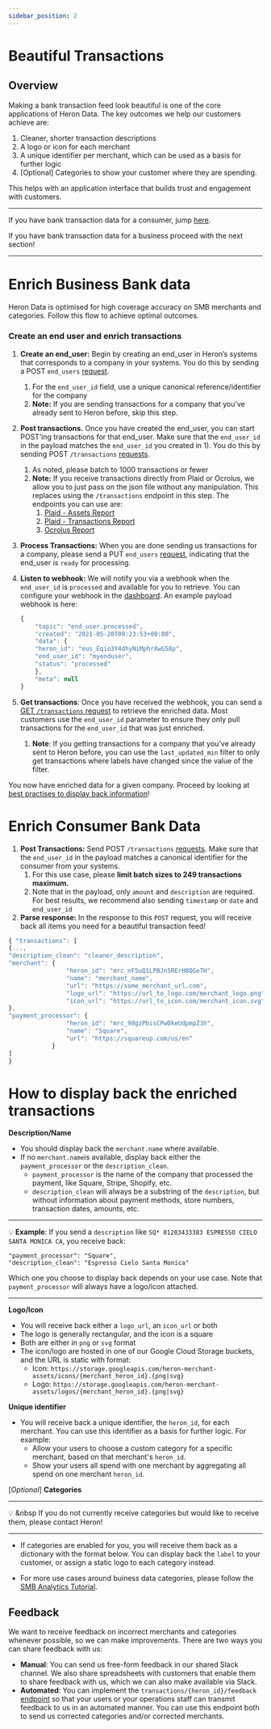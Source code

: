 ```yaml
---
sidebar_position: 2
---
```

# Beautiful Transactions

## Overview

Making a bank transaction feed look beautiful is one of the core applications of Heron Data. The key outcomes we help our customers achieve are:

1. Cleaner, shorter transaction descriptions
2. A logo or icon for each merchant
3. A unique identifier per merchant, which can be used as a basis for further logic
4. [Optional] Categories to show your customer where they are spending.

This helps with an application interface that builds trust and engagement with customers.

---

If you have bank transaction data for a consumer, jump [here](beautiful_transactions#enrich-consumer-bank-data).

If you have bank transaction data for a business proceed with the next section!

---

# Enrich Business Bank data

Heron Data is optimised for high coverage accuracy on SMB merchants and categories. Follow this flow to achieve optimal outcomes. 

### Create an end user and enrich transactions

1. **Create an end_user:** Begin by creating an end_user in Heron’s systems that corresponds to a company in your systems. You do this by sending a POST `end_users` [request](https://docs.herondata.io/api#tag/EndUsers/paths/~1api~1end_users/post).
    1. For the `end_user_id` field, use a unique canonical reference/identifier for the company
    2. **Note:** If you are sending transactions for a company that you’ve already sent to Heron before, skip this step.
2. **Post transactions.** Once you have created the end_user, you can start POST’ing transactions for that end_user. Make sure that the `end_user_id` in the payload matches the `end_user_id` you created in 1). You do this by sending POST `/transactions` [requests](https://docs.herondata.io/api#tag/Transactions/paths/~1api~1transactions/post).
    1. As noted, please batch to 1000 transactions or fewer
    2. **Note:** If you receive transactions directly from Plaid or Ocrolus, we allow you to just pass on the json file without any manipulation. This replaces using the `/transactions` endpoint in this step. The endpoints you can use are:
        1. [Plaid - Assets Report](https://docs.herondata.io/api#tag/EndUsers/paths/~1api~1end_users~1{end_user_id_or_heron_id}~1plaid~1assets/post) 
        2. [Plaid - Transactions Report](https://docs.herondata.io/api#tag/EndUsers/paths/~1api~1end_users~1{end_user_id_or_heron_id}~1plaid~1transactions/post)
        3. [Ocrolus Report](https://docs.herondata.io/api#tag/EndUsers/paths/~1api~1end_users~1{end_user_id_or_heron_id}~1ocrulus/post)
3. **Process Transactions:** When you are done sending us transactions for a company, please send a PUT `end_users` [request](https://docs.herondata.io/api#tag/EndUsers/paths/~1api~1end_users/put), indicating that the end_user is `ready` for processing. 
4. **Listen to webhook:** We will notify you via a webhook when the `end_user_id` is `processed` and available for you to retrieve. You can configure your webhook in the [dashboard](https://dashboard.herondata.io/). An example payload webhook is here:
    
    ```jsx
    {
    	"topic": "end_user.processed",
    	"created": "2021-05-20T09:23:53+00:00",
    	"data": {
    	"heron_id": "eus_Eqio3Y4dhyNiMphrXwG58p",
    	"end_user_id": "myenduser",
    	"status": "processed"
    	},
    	"meta": null
    }
    ```
    
5. **Get transactions**: Once you have received the webhook, you can send a [GET `/transactions` request](https://docs.herondata.io/api#tag/Transactions/paths/~1api~1transactions/get) to retrieve the enriched data. Most customers use the `end_user_id` parameter to ensure they only pull transactions for the `end_user_id` that was just enriched.
    1. **Note**: If you getting transactions for a company that you’ve already sent to Heron before, you can use the `last_updated_min` filter to only get transactions where labels have changed since the value of the filter.

You now have enriched data for a given company. Proceed by looking at [best practises to display back information](beautiful_transactions#how-to-display-back-the-enriched-transactions)!

# Enrich Consumer Bank Data

1. **Post Transactions:** Send POST `/transactions` [requests](https://docs.herondata.io/api#tag/Transactions/paths/~1api~1transactions/post). Make sure that the `end_user_id` in the payload matches a canonical identifier for the consumer from your systems.
    1. For this use case, please **limit batch sizes to 249 transactions maximum.**
    2. Note that in the payload, only `amount` and `description` are required. For best results, we recommend also sending `timestamp` or `date` and `end_user_id`
2. **Parse response:** In the response to this `POST` request, you will receive back all items you need for a beautiful transaction feed!

```jsx
{ "transactions": [
{...,
"description_clean": "cleaner_description",
"merchant": {
                "heron_id": "mrc_nF5uQ1LPBJn5RErH8QGeTH",
                "name": "merchant_name",
                "url": "https://some_merchant_url.com",
                "logo_url": "https://url_to_logo.com/merchant_logo.png",
                "icon_url": "https://url_to_icon.com/merchant_icon.svg"
},
"payment_processor": {
                "heron_id": "mrc_98gzPbisCPwDkeUdpmpZ3h",
                "name": "Square",
                "url": "https://squareup.com/us/en"
            }
]
}
```

# How to display back the enriched transactions

**Description/Name**

- You should display back the `merchant.name` where available.
- If no `merchant.name`is available, display back either the `payment_processor` or the `description_clean`.
    - `payment_processor` is the name of the company that processed the payment, like Square, Stripe, Shopify, etc.
    - `description_clean` will always be a substring of the `description`, but without information about payment methods, store numbers, transaction dates, amounts, etc.
    

---

:bulb: **Example**: If you send a `description` like `SQ* 01203433383 ESPRESSO CIELO SANTA MONICA CA`, you receive back:
    
    "payment_processor": "Square",    
    "description_clean": "Espresso Cielo Santa Monica"
    
Which one you choose to display back depends on your use case. Note that `payment_processor` will always have a logo/icon attached.
    
---

**Logo/Icon**

- You will receive back either a `logo_url`, an `icon_url` or both
- The logo is generally rectangular, and the icon is a square
- Both are either in `png` or `svg` format
- The icon/logo are hosted in one of our Google Cloud Storage buckets, and the URL is static with format:
    - Icon: `https://storage.googleapis.com/heron-merchant-assets/icons/{merchant_heron_id}.{png|svg}`
    - Logo: `https://storage.googleapis.com/heron-merchant-assets/logos/{merchant_heron_id}.{png|svg}`

**Unique identifier**

- You will receive back a unique identifier, the `heron_id`, for each merchant. You can use this identifier as a basis for further logic. For example:
    - Allow your users to choose a custom category for a specific merchant, based on that merchant's `heron_id`.
    - Show your users all spend with one merchant by aggregating all spend on one merchant `heron_id`.

[*Optional*] **Categories**

---

:bulb: &nbsp If you do not currently receive categories but would like to receive them, please contact Heron!

---

- If categories are enabled for you, you will receive them back as a dictionary with the format below. You can display back the `label` to your customer, or assign a static logo to each category instead.

- For more use cases around buiness data categories, please follow the [SMB Analytics Tutorial](use_cases/smb_analytics).

## Feedback

We want to receive feedback on incorrect merchants and categories whenever possible, so we can make improvements. There are two ways you can share feedback with us:

- **Manual**: You can send us free-form feedback in our shared Slack channel. We also share spreadsheets with customers that enable them to share feedback with us, which we can also make available via Slack.
- **Automated**: You can implement the `transactions/{heron_id}/feedback` [endpoint](https://docs.herondata.io/api#tag/Transactions/paths/~1api~1transactions~1{heron_id}~1feedback/put) so that your users or your operations staff can transmit feedback to us in an automated manner. You can use this endpoint both to send us corrected categories and/or corrected merchants.